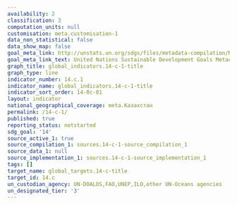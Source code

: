```yaml
---
availability: 2
classification: 3
computation_units: null
customisation: meta.customisation-1
data_non_statistical: false
data_show_map: false
goal_meta_link: http://unstats.un.org/sdgs/files/metadata-compilation/Metadata-Goal-14.pdf
goal_meta_link_text: United Nations Sustainable Development Goals Metadata (pdf 288kB)
graph_title: global_indicators.14-c-1-title
graph_type: line
indicator_number: 14.c.1
indicator_name: global_indicators.14-c-1-title
indicator_sort_order: 14-0c-01
layout: indicator
national_geographical_coverage: meta.Казахстан
permalink: /14-c-1/
published: true
reporting_status: notstarted
sdg_goal: '14'
source_active_1: true
source_compilation_1: sources.14-c-1-source_compilation_1
source_data_1: null
source_implementation_1: sources.14-c-1-source_implementation_1
tags: []
target_name: global_targets.14-c-title
target_id: 14.c
un_custodian_agency: UN-DOALOS,FAO,UNEP,ILO,other UN-Oceans agencies
un_designated_tier: '3'
---
```

